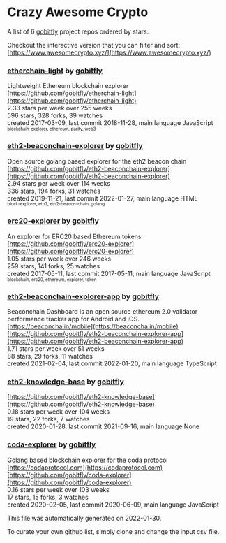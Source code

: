 # Crazy Awesome Crypto
A list of 6 [gobitfly](https://github.com/gobitfly) project repos ordered by stars.  

Checkout the interactive version that you can filter and sort: 
[https://www.awesomecrypto.xyz/](https://www.awesomecrypto.xyz/)  


### [etherchain-light](https://github.com/gobitfly/etherchain-light) by [gobitfly](https://github.com/gobitfly)  
Lightweight Ethereum blockchain explorer  
[https://github.com/gobitfly/etherchain-light](https://github.com/gobitfly/etherchain-light)  
2.33 stars per week over 255 weeks  
596 stars, 328 forks, 39 watches  
created 2017-03-09, last commit 2018-11-28, main language JavaScript  
<sub><sup>blockchain-explorer, ethereum, parity, web3</sup></sub>


### [eth2-beaconchain-explorer](https://github.com/gobitfly/eth2-beaconchain-explorer) by [gobitfly](https://github.com/gobitfly)  
Open source golang based explorer for the eth2 beacon chain  
[https://github.com/gobitfly/eth2-beaconchain-explorer](https://github.com/gobitfly/eth2-beaconchain-explorer)  
2.94 stars per week over 114 weeks  
336 stars, 194 forks, 31 watches  
created 2019-11-21, last commit 2022-01-27, main language HTML  
<sub><sup>block-explorer, eth2, eth2-beacon-chain, golang</sup></sub>


### [erc20-explorer](https://github.com/gobitfly/erc20-explorer) by [gobitfly](https://github.com/gobitfly)  
An explorer for ERC20 based Ethereum tokens  
[https://github.com/gobitfly/erc20-explorer](https://github.com/gobitfly/erc20-explorer)  
1.05 stars per week over 246 weeks  
259 stars, 141 forks, 25 watches  
created 2017-05-11, last commit 2017-05-11, main language JavaScript  
<sub><sup>blockchain, erc20, ethereum, explorer, token</sup></sub>


### [eth2-beaconchain-explorer-app](https://github.com/gobitfly/eth2-beaconchain-explorer-app) by [gobitfly](https://github.com/gobitfly)  
Beaconchain Dashboard is an open source ethereum 2.0 validator performance tracker app for Android and iOS.  
[https://beaconcha.in/mobile](https://beaconcha.in/mobile)  
[https://github.com/gobitfly/eth2-beaconchain-explorer-app](https://github.com/gobitfly/eth2-beaconchain-explorer-app)  
1.71 stars per week over 51 weeks  
88 stars, 29 forks, 11 watches  
created 2021-02-04, last commit 2022-01-20, main language TypeScript  


### [eth2-knowledge-base](https://github.com/gobitfly/eth2-knowledge-base) by [gobitfly](https://github.com/gobitfly)  
  
[https://github.com/gobitfly/eth2-knowledge-base](https://github.com/gobitfly/eth2-knowledge-base)  
0.18 stars per week over 104 weeks  
19 stars, 22 forks, 7 watches  
created 2020-01-28, last commit 2021-09-16, main language None  


### [coda-explorer](https://github.com/gobitfly/coda-explorer) by [gobitfly](https://github.com/gobitfly)  
Golang based blockchain explorer for the coda protocol  
[https://codaprotocol.com](https://codaprotocol.com)  
[https://github.com/gobitfly/coda-explorer](https://github.com/gobitfly/coda-explorer)  
0.16 stars per week over 103 weeks  
17 stars, 15 forks, 3 watches  
created 2020-02-05, last commit 2020-06-09, main language JavaScript  


This file was automatically generated on 2022-01-30.  

To curate your own github list, simply clone and change the input csv file.  
